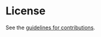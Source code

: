 # License

See the
[guidelines for contributions](https://github.com/kiranmak/draft-iotops-iiot-frwk/blob/main/CONTRIBUTING.md).
